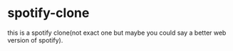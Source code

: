 # spotify-clone
this is a spotify clone(not exact one but maybe you could say a better web version of spotify). 
